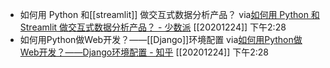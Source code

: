 - 如何用 Python 和[[streamlit]] 做交互式数据分析产品？
via[如何用 Python 和 Streamlit 做交互式数据分析产品？ - 少数派](https://sspai.com/post/58474)
[[20201224]] 下午2:28
- 如何用Python做Web开发？——[[Django]]环境配置
via[如何用Python做Web开发？——Django环境配置 - 知乎](https://zhuanlan.zhihu.com/p/29098744)
[[20201224]] 下午2:28
